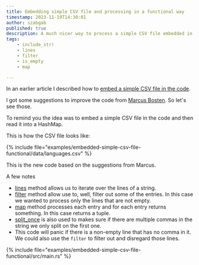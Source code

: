 ```yaml
---
title: Embedding simple CSV file and processing in a functional way
timestamp: 2023-11-19T14:30:01
author: szabgab
published: true
description: A much nicer way to process a simple CSV file embedded in the code.
tags:
    - include_str!
    - lines
    - filter
    - is_empty
    - map

---
```


In an earlier article I described how to [embed a simple CSV file in the code](/embedding-simple-csv-file).

I got some suggestions to improve the code from [Marcus Bosten](https://www.linkedin.com/in/marcus-bosten-ba51a26a/). So let's see those.

To remind you the idea was to embed a simple CSV file in the code and then read it into a HashMap.

This is how the CSV file looks like:

{% include file="examples/embedded-simple-csv-file-functional/data/languages.csv" %}

This is the new code based on the suggestions from Marcus.

A few notes

* [lines](https://doc.rust-lang.org/std/primitive.str.html#method.lines) method allows us to iterate over the lines of a string.
* [filter](https://doc.rust-lang.org/std/iter/trait.Iterator.html#method.filter) method allow use to, well, filter out some of the entries. In this case we wanted to process only the lines that are not empty.
* [map](https://doc.rust-lang.org/std/iter/trait.Iterator.html#method.map) method processes each entry and for each entry returns something. In this case returns a tuple.
* [split_once](https://doc.rust-lang.org/std/primitive.str.html#method.split_once) is also used to makes sure if there are multiple commas in the string we only split on the first one.
* This code will panic if there is a non-empty line that has no comma in it. We could also use the `filter` to filter out and disregard those lines.

{% include file="examples/embedded-simple-csv-file-functional/src/main.rs" %}


